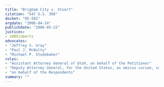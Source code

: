 ```yaml
---
title: "Brigham City v. Stuart"
citation: "547 U.S. 398"
docket: "05-502"
argdate: "2006-04-24"
publishdate: "2006-05-22"
justices:
- 2005roberts
advocates:
- "Jeffrey S. Gray"
- "Paul J. McNulty"
- "Michael P. Studebaker"
roles:
- "Assistant Attorney General of Utah, on behalf of the Petitioner"
- "Deputy Attorney General, for the United States, as amicus curiae, supporting the Petitioner"
- "on behalf of the Respondents"
summary: ""
---
```



